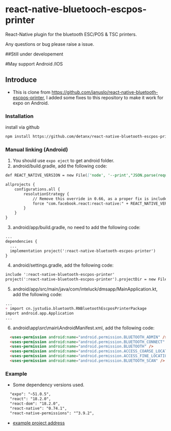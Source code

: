 # react-native-bluetooch-escpos-printer

React-Native plugin for the bluetooth ESC/POS & TSC printers.

Any questions or bug please raise a issue.

##Still under developement

#May support Android /IOS

## Introduce
- This is clone from https://github.com/januslo/react-native-bluetooth-escpos-printer, I added some fixes to this repository to make it work for expo on Android.

### Installation
install via github
```bash
npm install https://github.com/detanx/react-native-bluetooth-escpos-printer.git --save
```
### Manual linking (Android)
1. You should use `expo eject` to get android folder.
2. android/build.gradle, add the following code:
```md
def REACT_NATIVE_VERSION = new File(['node', '--print',"JSON.parse(require('fs').readFileSync(require.resolve('react-native/package.json'), 'utf-8')).version"].execute(null, rootDir).text.trim())

allprojects {
    configurations.all {
        resolutionStrategy {
            // Remove this override in 0.66, as a proper fix is included in react-native itself.
            force "com.facebook.react:react-native:" + REACT_NATIVE_VERSION
        }
    }
}
```
3. android/app/build.gradle, no need to add the following code:
```md
...
dependencies {
  ...
  implementation project(':react-native-bluetooth-escpos-printer')
}
```
4. android/settings.gradle, add the following code:
```md
include ':react-native-bluetooth-escpos-printer'
project(':react-native-bluetooth-escpos-printer').projectDir = new File(rootProject.projectDir, '../node_modules/react-native-bluetooth-escpos-printer/android')
```
5. android/app/src/main/java/com/inteluck/dmsapp/MainApplication.kt, add the following code:
```md
...
+ import cn.jystudio.bluetooth.RNBluetoothEscposPrinterPackage
import android.app.Application
...
```
6. android\app\src\main\AndroidManifest.xml, add the following code:
```md
  <uses-permission android:name="android.permission.BLUETOOTH_ADMIN" />
  <uses-permission android:name="android.permission.BLUETOOTH_CONNECT" />
  <uses-permission android:name="android.permission.BLUETOOTH" />
  <uses-permission android:name="android.permission.ACCESS_COARSE_LOCATION"/>
  <uses-permission android:name="android.permission.ACCESS_FINE_LOCATION"/>
  <uses-permission android:name="android.permission.BLUETOOTH_SCAN" />
```
### Example
- Some dependency versions used.
```md
  "expo": "~51.0.5",
  "react": "18.2.0",
  "react-dom": "18.2.0",
  "react-native": "0.74.1",
  "react-native-permissions": "^3.9.2",
```
- [example project address](https://github.com/detanx/expo-react-native-bluetooth-escpos-printer)